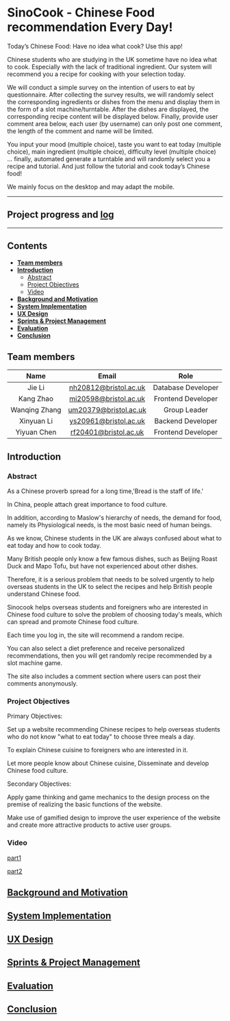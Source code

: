 # SinoCook - Chinese Food recommendation Every Day!

Today’s Chinese Food: Have no idea what cook? Use this app!

Chinese students who are studying in the UK sometime have no idea what to cook. Especially with the lack of traditional ingredient. Our system will recommend you a recipe for cooking with your selection today.  

We will conduct a simple survey on the intention of users to eat by questionnaire. After collecting the survey results, we will randomly select the corresponding ingredients or dishes from the menu and display them in the form of a slot machine/turntable. After the dishes are displayed, the corresponding recipe content will be displayed below. Finally, provide user comment area below, each user (by username) can only post one comment, the length of the comment and name will be limited.

You input your mood (multiple choice), taste you want to eat today (multiple choice), main ingredient (multiple choice), difficulty level (multiple choice) ... finally, automated generate a turntable and will randomly select you a recipe and tutorial. And just follow the tutorial and cook today’s Chinese food!  

We mainly focus on the desktop and may adapt the mobile.
***
## Project progress and [log](https://github.com/Xinyuan-L/SEGP/blob/main/team_log.md)
***

## Contents

* [**Team members**](#team-members)
* [**Introduction**](#introduction)
   * [Abstract](#abstract)
   * [Project Objectives](#project-objectives)
   * [Video](#video)
* [**Background and Motivation**](#background-and-motivation)
* [**System Implementation**](#system-implementation)
* [**UX Design**](#ux-design)
* [**Sprints & Project Management**](#sprints-&-project-management)
* [**Evaluation**](#evaluation)
* [**Conclusion**](#conclusion)

## Team members
|Name|Email|Role|
|:-: | :-: | :-: |
|Jie Li| nh20812@bristol.ac.uk| Database Developer|
|Kang Zhao| mi20598@bristol.ac.uk| Frontend Developer|
|Wanqing Zhang| um20379@bristol.ac.uk| Group Leader|
|Xinyuan Li| ys20961@bristol.ac.uk| Backend Developer|
|Yiyuan Chen| rf20401@bristol.ac.uk| Frontend Developer|

## Introduction

### Abstract

As a Chinese proverb spread for a long time,'Bread is the staff of life.'

In China, people attach great importance to food culture.

In addition, according to Maslow's hierarchy of needs, the demand for food, namely its Physiological needs, is the most basic need of human beings.

As we know, Chinese students in the UK are always confused about what to eat today and how to cook today.

Many British people only know a few famous dishes, such as Beijing Roast Duck and Mapo Tofu, but have not experienced about other dishes.

Therefore, it is a serious problem that needs to be solved urgently to help overseas students in the UK to select the recipes and help British people understand Chinese food.

Sinocook helps overseas students and foreigners who are interested in Chinese food culture to solve the problem of choosing today's meals, which can spread and promote Chinese food culture.

Each time you log in, the site will recommend a random recipe.

You can also select a diet preference and receive personalized recommendations, then you will get randomly recipe recommended by a slot machine game.

The site also includes a comment section where users can post their comments anonymously.

### Project Objectives

Primary Objectives:

Set up a website recommending Chinese recipes to help overseas students who do not know "what to eat today" to choose three meals a day.

To explain Chinese cuisine to foreigners who are interested in it.

Let more people know about Chinese cuisine, Disseminate and develop Chinese food culture.

Secondary Objectives:

Apply game thinking and game mechanics to the design process on the premise of realizing the basic functions of the website.

Make use of gamified design to improve the user experience of the website and create more attractive products to active user groups.

### Video

[part1](https://www.youtube.com/watch?v=xelUfsx15lM)

[part2](https://www.youtube.com/watch?v=79Ki0TsgJh0)

## [Background and Motivation](https://github.com/Xinyuan-L/SEGP/blob/main/Background%20and%20Motivation.md)

## [System Implementation](https://github.com/Xinyuan-L/SEGP/blob/main/System%20Implementation.md)

## [UX Design](https://github.com/Xinyuan-L/SEGP/blob/main/UX%20Design.md)

## [Sprints & Project Management](https://github.com/Xinyuan-L/SEGP/blob/main/Sprints%20%26%20Project%20Management.md)

## [Evaluation](https://github.com/Xinyuan-L/SEGP/blob/main/Evaluation.md)

## [Conclusion](https://github.com/Xinyuan-L/SEGP/blob/main/Conclusion.md)
